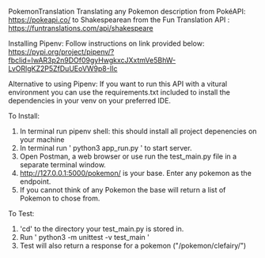 PokemonTranslation
Translating any Pokemon description from PokéAPI: https://pokeapi.co/ to Shakespearean from the Fun Translation API : https://funtranslations.com/api/shakespeare

Installing Pipenv:
Follow instructions on link provided below:
  https://pypi.org/project/pipenv/?fbclid=IwAR3p2n9DOf09gyHwgkxcJXxtmVe5BhW-LvORlgKZ2P5ZfDuUEoVW9p8-IIc 

Alternative to using Pipenv:
If you want to run this API with a vitural environment you can use the requirements.txt included to install the dependencies in your venv on your preferred IDE.

To Install: 
1. In terminal run pipenv shell: this should install all project depenencies on your machine
2. In terminal run ' python3 app_run.py ' to start server. 
3. Open Postman, a web browser or use run the test_main.py file in a separate terminal window.
4. http://127.0.0.1:5000/pokemon/ is your base. Enter any pokemon as the endpoint. 
5. If you cannot think of any Pokemon the base will return a list of Pokemon to chose from. 

To Test: 
1. 'cd' to the directory your test_main.py is stored in. 
2. Run ' python3 -m unittest -v test_main '
3. Test will also return a response for a pokemon ("/pokemon/clefairy/")

